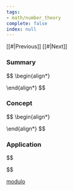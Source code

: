 ```yaml
---
tags:
- math/number_theory
complete: false
index: null
---
```

[[#|Previous]]   [[#|Next]]

### Summary
$$
\begin{align*}

\end{align*}
$$

### Concept
$$
\begin{align*}

\end{align*}
$$

### Application
$$

$$

[modulo](/labyrinth/notes/math/others/modulo)

